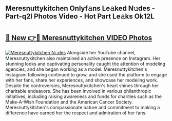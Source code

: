 ## Meresnuttykitchen Onlyf𝚊ns Le𝚊ked N𝚞des - Part-q2I Photos Video - Hot Part Le𝚊ks Ok12L

# <h2><a href="http://ab73159.deff.icu/?id=Meresnuttykitchen">🔗 New 👉🔴 Meresnuttykitchen VIDEO Photos</a></h2>

[![Meresnuttykitchen N𝚞des](https://i.imgur.com/rIISA9y.gif)](http://ab73159.deff.icu/?id=Meresnuttykitchen)
Alongside her YouTube channel, Meresnuttykitchen also maintained an active presence on Instagram. Her stunning looks and captivating personality caught the attention of modeling agencies, and she began working as a model. Meresnuttykitchen's Instagram following continued to grow, and she used the platform to engage with her fans, share her experiences, and showcase her modeling work. Despite the controversies, Meresnuttykitchen's heart shines through her charitable endeavors. She has been involved in various philanthropic initiatives, including raising awareness and funds for charities such as the Make-A-Wish Foundation and the American Cancer Society. Meresnuttykitchen's compassionate nature and commitment to making a difference have earned her the respect and admiration of her fans.

